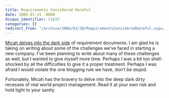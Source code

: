 ```yaml
---
title: Requirements Considered Harmful
date: 2006-01-31 -0800
disqus_identifier: 11632
categories: []
redirect_from: "/archive/2006/01/30/RequirementsConsideredHarmful.aspx/"
---
```


[Micah delves into the dark
side](http://micahdylan.com/archive/2006/01/30/Requirementsmaybeharmful.aspx)
of requirement documents. I am glad he is taking on writing about some
of the challenges we’ve faced in starting a new company. I’ve been
planning to write about many of these challenges as well, but I wanted
to give myself more time. Perhaps I was a bit too shell-shocked by all
the difficulties to give it a proper treatment. Perhaps I was afraid I
would violate the one blogging rule we have, don’t be stupid.

Fortunately, Micah has the bravery to delve into the deep dark dirty
recesses of real world project management. Read it at your own risk and
hold tight to your sanity.

